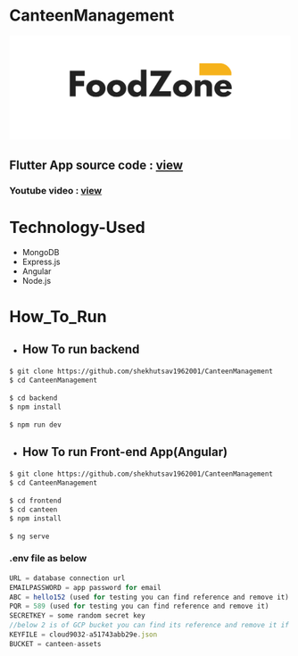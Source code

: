 # CanteenManagement
![alt text](/logo.png)

<h2> Flutter App source code : <a href="https://github.com/shekhutsav1962001/canteenApp">view</a></h2> 

<h3> Youtube video : <a href="https://youtu.be/iA74WKpVODI">view</a></h3> 

# Technology-Used

- MongoDB
- Express.js
- Angular
- Node.js


# How_To_Run

- ## How To run backend 

```
$ git clone https://github.com/shekhutsav1962001/CanteenManagement
$ cd CanteenManagement

$ cd backend
$ npm install

$ npm run dev
```

- ## How To run Front-end App(Angular)

```
$ git clone https://github.com/shekhutsav1962001/CanteenManagement
$ cd CanteenManagement

$ cd frontend
$ cd canteen
$ npm install

$ ng serve 
```

### .env file as below

```javascript
URL = database connection url
EMAILPASSWORD = app password for email
ABC = hello152 (used for testing you can find reference and remove it)
PQR = 589 (used for testing you can find reference and remove it)
SECRETKEY = some random secret key
//below 2 is of GCP bucket you can find its reference and remove it if you are not using GCP bucket 
KEYFILE = cloud9032-a51743abb29e.json
BUCKET = canteen-assets
```
